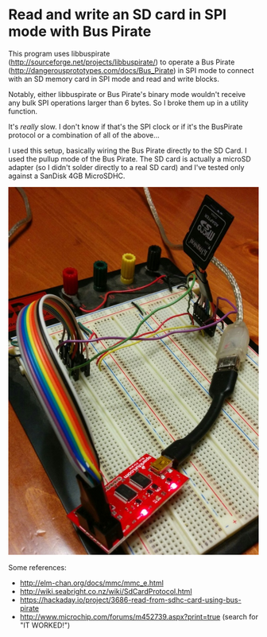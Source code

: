 # Read and write an SD card in SPI mode with Bus Pirate

This program uses libbuspirate (http://sourceforge.net/projects/libbuspirate/)
to operate a Bus Pirate (http://dangerousprototypes.com/docs/Bus_Pirate) in SPI mode to connect with an SD memory card in SPI mode and read and write blocks.

Notably, either libbuspirate or Bus Pirate's binary mode wouldn't receive any bulk SPI operations larger than 6 bytes.  So I broke them up in a utility function. 

It's *really* slow.  I don't know if that's the SPI clock or if it's the BusPirate protocol or a combination of all of the above...

I used this setup, basically wiring the Bus Pirate directly to the SD Card.  I used the pullup mode of the Bus Pirate.  The SD card is actually a microSD adapter (so I didn't solder directly to a real SD card) and I've tested only against a SanDisk 4GB MicroSDHC.

![Testing Setup](https://raw.githubusercontent.com/bradgrantham/sd_card_spi_tests/master/buspirate-sdcard.jpg)

Some references:

* http://elm-chan.org/docs/mmc/mmc_e.html
* http://wiki.seabright.co.nz/wiki/SdCardProtocol.html
* https://hackaday.io/project/3686-read-from-sdhc-card-using-bus-pirate
* http://www.microchip.com/forums/m452739.aspx?print=true (search for "IT WORKED!")
